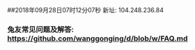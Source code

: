 ##2018年09月28日07时12分07秒 新址: 104.248.236.84
### 兔友常见问题及解答: https://github.com/wanggonging/d/blob/w/FAQ.md
